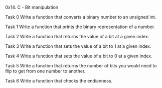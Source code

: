 0x14. C - Bit manipulation

Task 0 Write a function that converts a binary number to an unsigned int.

Task 1 Write a function that prints the binary representation of a number.

Task 2 Write a function that returns the value of a bit at a given index.

Task 3 Write a function that sets the value of a bit to 1 at a given index.

Task 4 Write a function that sets the value of a bit to 0 at a given index.

Task 5 Write a function that returns the number of bits you would need to flip to get from one number to another.

Task 6 Write a function that checks the endianness.
